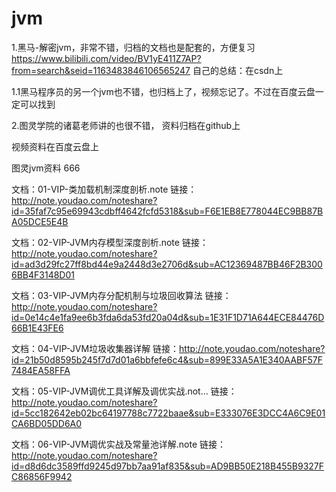 # jvm

1.黑马-解密jvm，非常不错，归档的文档也是配套的，方便复习
https://www.bilibili.com/video/BV1yE411Z7AP?from=search&seid=1163483846106565247
自己的总结：在csdn上

1.1黑马程序员的另一个jvm也不错，也归档上了，视频忘记了。不过在百度云盘一定可以找到

2.图灵学院的诸葛老师讲的也很不错，
资料归档在github上

视频资料在百度云盘上

图灵jvm资料
666

文档：01-VIP-类加载机制深度剖析.note
链接：http://note.youdao.com/noteshare?id=35faf7c95e69943cdbff4642fcfd5318&sub=F6E1EB8E778044EC9BB87BA05DCE5E4B

文档：02-VIP-JVM内存模型深度剖析.note
链接：http://note.youdao.com/noteshare?id=ad3d29fc27ff8bd44e9a2448d3e2706d&sub=AC12369487BB46F2B3006BB4F3148D01

文档：03-VIP-JVM内存分配机制与垃圾回收算法
链接：http://note.youdao.com/noteshare?id=0e14c4e1fa9ee6b3fda6da53fd20a04d&sub=1E31F1D71A644ECE84476D66B1E43FE6

文档：04-VIP-JVM垃圾收集器详解
链接：http://note.youdao.com/noteshare?id=21b50d8595b245f7d7d01a6bbfefe6c4&sub=899E33A5A1E340AABF57F7484EA58FFA

文档：05-VIP-JVM调优工具详解及调优实战.not...
链接：http://note.youdao.com/noteshare?id=5cc182642eb02bc64197788c7722baae&sub=E333076E3DCC4A6C9E01CA6BD05DD6A0

文档：06-VIP-JVM调优实战及常量池详解.note
链接：http://note.youdao.com/noteshare?id=d8d6dc3589ffd9245d97bb7aa91af835&sub=AD9BB50E218B455B9327FC86856F9942

